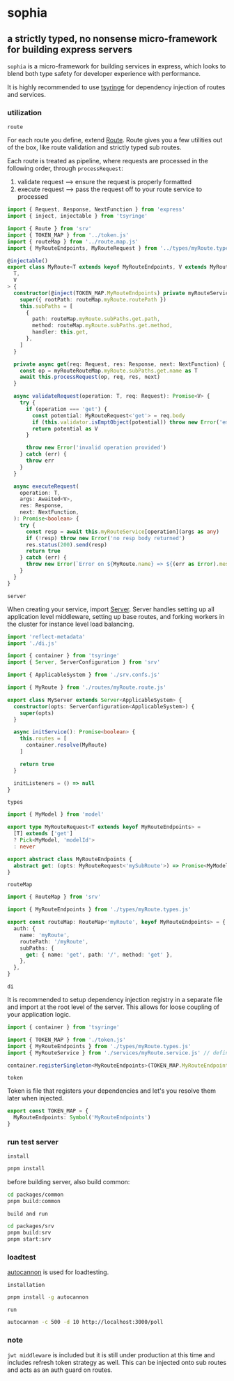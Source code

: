 # sophia

## a strictly typed, no nonsense micro-framework for building express servers

`sophia` is a micro-framework for building services in express, which looks to blend both type safety for developer experience with performance.

It is highly recommended to use [tsyringe](https://github.com/microsoft/tsyringe) for dependency injection of routes and services.

### utilization

`route`

For each route you define, extend [Route](./packages/srv/src/route.ts). Route gives you a few utilities out of the box, like route validation and strictly typed sub routes.

Each route is treated as pipeline, where requests are processed in the following order, through `processRequest`:
  
  1. validate request --> ensure the request is properly formatted
  2. execute request --> pass the request off to your route service to processed

```ts
import { Request, Response, NextFunction } from 'express'
import { inject, injectable } from 'tsyringe'

import { Route } from 'srv'
import { TOKEN_MAP } from '../token.js'
import { routeMap } from '../route.map.js'
import { MyRouteEndpoints, MyRouteRequest } from '../types/myRoute.types.js'

@injectable()
export class MyRoute<T extends keyof MyRouteEndpoints, V extends MyRouteRequest<T>> extends Route<
  T,
  V
> {
  constructor(@inject(TOKEN_MAP.MyRouteEndpoints) private myRouteService: MyRouteEndpoints) {
    super({ rootPath: routeMap.myRoute.routePath })
    this.subPaths = [
      {
        path: routeMap.myRoute.subPaths.get.path,
        method: routeMap.myRoute.subPaths.get.method,
        handler: this.get,
      },
    ]
  }

  private async get(req: Request, res: Response, next: NextFunction) {
    const op = myRouteRouteMap.myRoute.subPaths.get.name as T
    await this.processRequest(op, req, res, next)
  }

  async validateRequest(operation: T, req: Request): Promise<V> {
    try {
      if (operation === 'get') {
        const potential: MyRouteRequest<'get'> = req.body
        if (this.validator.isEmptObject(potential)) throw new Error('empty req body')
        return potential as V
      }

      throw new Error('invalid operation provided')
    } catch (err) {
      throw err
    }
  }

  async executeRequest(
    operation: T,
    args: Awaited<V>,
    res: Response,
    next: NextFunction,
  ): Promise<boolean> {
    try {
      const resp = await this.myRouteService[operation](args as any)
      if (!resp) throw new Error('no resp body returned')
      res.status(200).send(resp)
      return true
    } catch (err) {
      throw new Error(`Error on ${MyRoute.name} => ${(err as Error).message}`)
    }
  }
}
```

`server`

When creating your service, import [Server](./packages/srv/src/server.ts). Server handles setting up all application level middleware, setting up base routes, and forking workers in the cluster for instance level load balancing.

```ts
import 'reflect-metadata'
import './di.js'

import { container } from 'tsyringe'
import { Server, ServerConfiguration } from 'srv'

import { ApplicableSystem } from './srv.confs.js'

import { MyRoute } from './routes/myRoute.route.js'

export class MyServer extends Server<ApplicableSystem> {
  constructor(opts: ServerConfiguration<ApplicableSystem>) {
    super(opts)
  }

  async initService(): Promise<boolean> {
    this.routes = [
      container.resolve(MyRoute)
    ]

    return true
  }

  initListeners = () => null
}
```

`types`

```ts
import { MyModel } from 'model'

export type MyRouteRequest<T extends keyof MyRouteEndpoints> = 
  [T] extends ['get']
  ? Pick<MyModel, 'modelId'>
  : never

export abstract class MyRouteEndpoints {
  abstract get: (opts: MyRouteRequest<'mySubRoute'>) => Promise<MyModel>
}

```

`routeMap`

```ts
import { RouteMap } from 'srv'

import { MyRouteEndpoints } from './types/myRoute.types.js'

export const routeMap: RouteMap<'myRoute', keyof MyRouteEndpoints> = {
  auth: {
    name: 'myRoute',
    routePath: '/myRoute',
    subPaths: {
      get: { name: 'get', path: '/', method: 'get' },
    },
  },
}
```

`di`

It is recommended to setup dependency injection registry in a separate file and import at the root level of the server. This allows for loose coupling of your application logic.

```ts
import { container } from 'tsyringe'

import { TOKEN_MAP } from './token.js'
import { MyRouteEndpoints } from './types/myRoute.types.js'
import { MyRouteService } from './services/myRoute.service.js' // define this yourself

container.registerSingleton<MyRouteEndpoints>(TOKEN_MAP.MyRouteEndpoints, MyRouteService)
```

`token`

Token is file that registers your dependencies and let's you resolve them later when injected.

```ts
export const TOKEN_MAP = {
  MyRouteEndpoints: Symbol('MyRouteEndpoints')
}
```

### run test server

`install`
```bash
pnpm install
```

before building server, also build common:
```bash
cd packages/common
pnpm build:common
```

`build and run`
```bash
cd packages/srv
pnpm build:srv
pnpm start:srv
```

### loadtest

[autocannon](https://github.com/mcollina/autocannon) is used for loadtesting.

`installation`
```bash
pnpm install -g autocannon
```

`run`
```bash
autocannon -c 500 -d 10 http://localhost:3000/poll
```

### note

`jwt middleware` is included but it is still under production at this time and includes refresh token strategy as well. This can be injected onto sub routes and acts as an auth guard on routes.